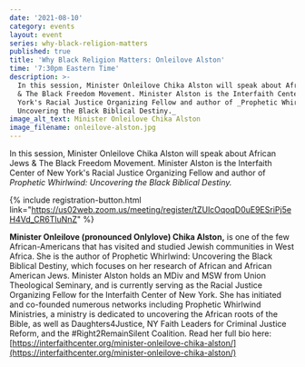 ```yaml
---
date: '2021-08-10'
category: events
layout: event
series: why-black-religion-matters
published: true
title: 'Why Black Religion Matters: Onleilove Alston'
time: '7:30pm Eastern Time'
description: >-
  In this session, Minister Onleilove Chika Alston will speak about African Jews
  & The Black Freedom Movement. Minister Alston is the Interfaith Center of New
  York's Racial Justice Organizing Fellow and author of _Prophetic Whirlwind:
  Uncovering the Black Biblical Destiny._
image_alt_text: Minister Onleilove Chika Alston
image_filename: onleilove-alston.jpg
---
```

In this session, Minister Onleilove Chika Alston will speak about African Jews & The Black Freedom Movement. Minister Alston is the Interfaith Center of New York's Racial Justice Organizing Fellow and author of _Prophetic Whirlwind: Uncovering the Black Biblical Destiny._

{% include registration-button.html link="https://us02web.zoom.us/meeting/register/tZUlcOqoqD0uE9ESriPj5eH4Vd_CR6TluNnZ" %}

**Minister Onleilove (pronounced Onlylove) Chika Alston,** is one of the few African-Americans that has visited and studied Jewish communities in West Africa. She is the author of Prophetic Whirlwind: Uncovering the Black Biblical Destiny, which focuses on her research of African and African American Jews. Minister Alston holds an MDiv and MSW from Union Theological Seminary, and is currently serving as the Racial Justice Organizing Fellow for the Interfaith Center of New York. She has initiated and co-founded numerous networks including Prophetic Whirlwind Ministries, a ministry is dedicated to uncovering the African roots of the Bible, as well as Daughters4Justice, NY Faith Leaders for Criminal Justice Reform, and the #Right2RemainSilent Coalition. Read her full bio here: [https://interfaithcenter.org/minister-onleilove-chika-alston/](https://interfaithcenter.org/minister-onleilove-chika-alston/)
